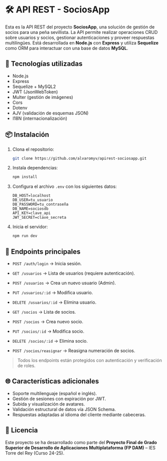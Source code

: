 
# 🛠️ API REST - SociosApp

Esta es la API REST del proyecto **SociosApp**, una solución de gestión de socios para una peña sevillista. La API permite realizar operaciones CRUD sobre usuarios y socios, gestionar autenticaciones y proveer respuestas multilingües. Está desarrollada en **Node.js** con **Express** y utiliza **Sequelize** como ORM para interactuar con una base de datos **MySQL**.

## 🚀 Tecnologías utilizadas

- Node.js
- Express
- Sequelize + MySQL2
- JWT (JsonWebToken)
- Multer (gestión de imágenes)
- Cors
- Dotenv
- AJV (validación de esquemas JSON)
- I18N (internacionalización)

## 📦 Instalación

1. Clona el repositorio:
   ```bash
   git clone https://github.com/alvaromyv/apirest-sociosapp.git
   ```
2. Instala dependencias:
   ```bash
   npm install
   ```
3. Configura el archivo `.env` con los siguientes datos:
   ```env
   DB_HOST=localhost
   DB_USER=tu_usuario
   DB_PASSWORD=tu_contraseña
   DB_NAME=sociosdb
   API_KEY=clave_api
   JWT_SECRET=clave_secreta
   ```

4. Inicia el servidor:
   ```bash
   npm run dev
   ```

## 📄 Endpoints principales

- `POST /auth/login` → Inicia sesión.
- `GET /usuarios` → Lista de usuarios (requiere autenticación).
- `POST /usuarios` → Crea un nuevo usuario (Admin).
- `PUT /usuarios/:id` → Modifica usuario.
- `DELETE /usuarios/:id` → Elimina usuario.

- `GET /socios` → Lista de socios.
- `POST /socios` → Crea nuevo socio.
- `PUT /socios/:id` → Modifica socio.
- `DELETE /socios/:id` → Elimina socio.
- `POST /socios/reasignar` → Reasigna numeración de socios.

> Todos los endpoints están protegidos con autenticación y verificación de roles.

## 🌐 Características adicionales

- Soporte multilenguaje (español e inglés).
- Gestión de sesiones con expiración por JWT.
- Subida y visualización de avatares.
- Validación estructural de datos vía JSON Schema.
- Respuestas adaptadas al idioma del cliente mediante cabeceras.

## 🧾 Licencia

Este proyecto se ha desarrollado como parte del **Proyecto Final de Grado Superior de Desarrollo de Aplicaciones Multiplataforma (FP DAM)** – IES Torre del Rey (Curso 24-25).
